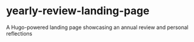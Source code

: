 # yearly-review-landing-page
A Hugo-powered landing page showcasing an annual review and personal reflections
